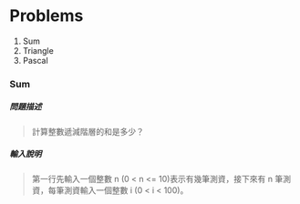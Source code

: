 # Problems

1. Sum
2. Triangle
3. Pascal

### Sum
##### 問題描述
>計算整數遞減階層的和是多少？
##### 輸入說明
>第一行先輸入一個整數 n (0 < n <= 10)表示有幾筆測資，接下來有 n 筆測
資，每筆測資輸入一個整數 i (0 < i < 100)。
